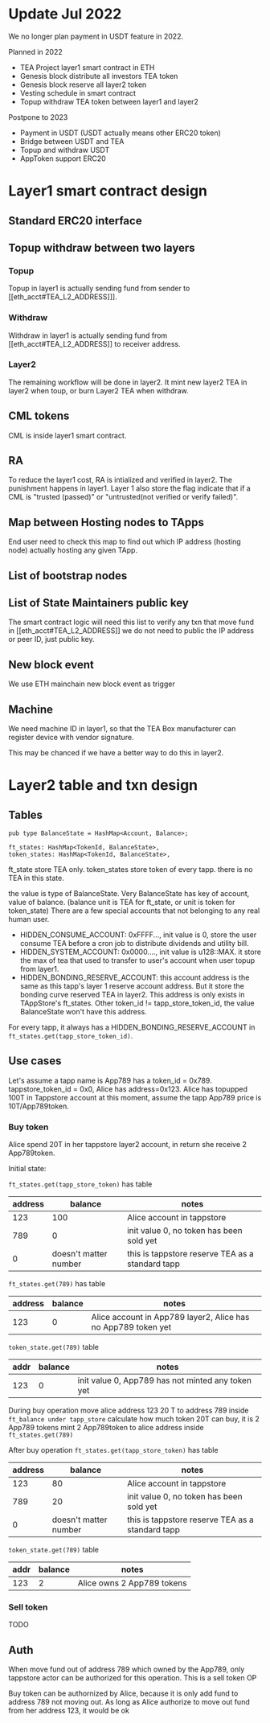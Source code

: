 # Update Jul 2022
We no longer plan payment in USDT feature in 2022.

Planned in 2022
- TEA Project layer1 smart contract in ETH
- Genesis block distribute all investors TEA token
- Genesis block reserve all layer2 token
- Vesting schedule in smart contract
- Topup withdraw TEA token between layer1 and layer2

Postpone to 2023
- Payment in  USDT (USDT actually means other ERC20 token)
- Bridge between USDT and TEA
- Topup and withdraw USDT
- AppToken support ERC20

# Layer1 smart contract design
## Standard ERC20 interface
## Topup withdraw between two layers
### Topup
Topup in layer1 is actually sending fund from sender to [[eth_acct#TEA_L2_ADDRESS]]]. 
### Withdraw
Withdraw in layer1 is actually sending fund from [[eth_acct#TEA_L2_ADDRESS]] to receiver address.

### Layer2
The remaining workflow will be done in layer2. It mint new layer2 TEA in layer2 when toup, or burn Layer2 TEA when withdraw.

## CML tokens
CML is inside layer1 smart contract.

## RA
To reduce the layer1 cost, RA is intialized and verified in layer2. 
The punishment happens in layer1. 
Layer 1 also store the flag indicate that if a CML is "trusted (passed)" or "untrusted(not verified or verify failed)".

## Map between Hosting nodes to TApps
End user need to check this map to find out which IP address (hosting node) actually hosting any given TApp.

## List of bootstrap nodes

## List of State Maintainers public key
The smart contract logic will need this list to verify any txn that move fund in [[eth_acct#TEA_L2_ADDRESS]]
we do not need to public the IP address or peer ID, just public key.

## New block event
We use ETH mainchain new block event as trigger

## Machine
We need machine ID in layer1, so that the TEA Box manufacturer can register device with vendor signature. 

This may be chanced if we have a better way to do this in layer2. 
# Layer2 table and txn design


## Tables
```
pub type BalanceState = HashMap<Account, Balance>;

ft_states: HashMap<TokenId, BalanceState>,
token_states: HashMap<TokenId, BalanceState>,
```

ft_state store TEA only. 
token_states store token of every tapp. there is no TEA in this state.

the value is type of BalanceState. Very BalanceState has key of account, value of balance. (balance unit is TEA for ft_state, or unit is token for token_state)
There are a few special accounts that not belonging to any real human user.
- HIDDEN_CONSUME_ACCOUNT: 0xFFFF..., init value is 0, store the user consume TEA before a cron job to distribute dividends and utility bill.
- HIDDEN_SYSTEM_ACCOUNT: 0x0000...., init value is u128::MAX. it store the max of tea that used to transfer to user's account when user topup from layer1.
- HIDDEN_BONDING_RESERVE_ACCOUNT: this account address is the same as this tapp's layer 1 reserve account address. But it store the bonding curve reserved TEA in layer2. This address is only exists in TAppStore's ft_states. Other token_id != tapp_store_token_id, the value BalanceState won't have this address. 

For every tapp, it always has a HIDDEN_BONDING_RESERVE_ACCOUNT in `ft_states.get(tapp_store_token_id)`.

##  Use cases
Let's assume a tapp name is App789 has a token_id = 0x789.
tappstore_token_id = 0x0,
Alice has address=0x123.
Alice has topupped 100T in Tappstore account
at this moment, assume the tapp App789 price is 10T/App789token.

### Buy token
Alice spend 20T in her tappstore layer2 account, in return she receive 2 App789token. 

Initial state:

`ft_states.get(tapp_store_token)` has table

| address | balance | notes |
| -------- |------- |------|
| 123 | 100 | Alice account in tappstore |
| 789 | 0 | init value 0, no token has been sold yet |
| 0 | doesn't matter number | this is tappstore reserve TEA as a standard tapp |

`ft_states.get(789)` has table 

| address | balance | notes |
| -------- |------- |------|
| 123 | 0 | Alice account in App789 layer2, Alice has no App789 token yet |

`token_state.get(789)` table

| addr | balance | notes |
| -------- |------- |------|
| 123 | 0 | init value 0, App789 has not minted any token yet |

During buy operation
move alice address 123 20 T to address 789 inside `ft_balance under tapp_store`
calculate how much token 20T can buy, it is 2 App789 tokens
mint 2 App789token to alice address inside `ft_states.get(789)`

After buy operation
`ft_states.get(tapp_store_token)` has table

| address | balance | notes |
| -------- |------- |------|
| 123 | 80 | Alice account in tappstore |
| 789 | 20| init value 0, no token has been sold yet |
| 0 | doesn't matter number | this is tappstore reserve TEA as a standard tapp |


`token_state.get(789)` table

| addr | balance | notes |
| -------- |------- |------|
| 123 | 2  | Alice owns 2 App789 tokens |

### Sell token
TODO

## Auth
When move fund out of address 789 which owned by the App789, only tappstore actor can be authorized for this operation. This is a sell token OP


Buy token can be authornized by Alice, because it is only add fund to address 789 not moving out. As long as Alice authorize to move out fund from her address 123, it would be ok


